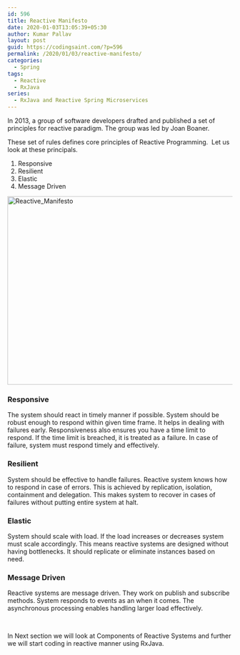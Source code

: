 ```yaml
---
id: 596
title: Reactive Manifesto
date: 2020-01-03T13:05:39+05:30
author: Kumar Pallav
layout: post
guid: https://codingsaint.com/?p=596
permalink: /2020/01/03/reactive-manifesto/
categories:
  - Spring
tags:
  - Reactive
  - RxJava
series:
  - RxJava and Reactive Spring Microservices
---
```

In 2013, a group of software developers drafted and published a set of principles for reactive paradigm. The group was led by Joan Boaner.

These set of rules defines core principles of Reactive Programming.  Let us look at these principals.

  1. Responsive
  2. Resilient
  3. Elastic
  4. Message Driven

<img class="alignnone size-full wp-image-602" src="https://i2.wp.com/codingsaint.com/wp-content/uploads/2020/01/Reactive_Manifesto.png?resize=750%2C422&#038;ssl=1" alt="Reactive_Manifesto" width="750" height="422" srcset="https://i2.wp.com/codingsaint.com/wp-content/uploads/2020/01/Reactive_Manifesto.png?w=960&ssl=1 960w, https://i2.wp.com/codingsaint.com/wp-content/uploads/2020/01/Reactive_Manifesto.png?resize=300%2C169&ssl=1 300w, https://i2.wp.com/codingsaint.com/wp-content/uploads/2020/01/Reactive_Manifesto.png?resize=768%2C432&ssl=1 768w, https://i2.wp.com/codingsaint.com/wp-content/uploads/2020/01/Reactive_Manifesto.png?resize=600%2C338&ssl=1 600w" sizes="(max-width: 750px) 100vw, 750px" data-recalc-dims="1" /> 

### Responsive

The system should react in timely manner if possible. System should be robust enough to respond within given time frame. It helps in dealing with failures early. Responsiveness also ensures you have a time limit to respond. If the time limit is breached, it is treated as a failure. In case of failure, system must respond timely and effectively.

### Resilient

System should be effective to handle failures. Reactive system knows how to respond in case of errors. This is achieved by replication, isolation, containment and delegation. This makes system to recover in cases of failures without putting entire system at halt.

### Elastic

System should scale with load. If the load increases or decreases system must scale accordingly. This means reactive systems are designed without having bottlenecks. It should replicate or eliminate instances based on need.

### Message Driven

Reactive systems are message driven. They work on publish and subscribe methods. System responds to events as an when it comes. The asynchronous processing enables handling larger load effectively.

&nbsp;

In Next section we will look at Components of Reactive Systems and further we will start coding in reactive manner using RxJava.

&nbsp;
